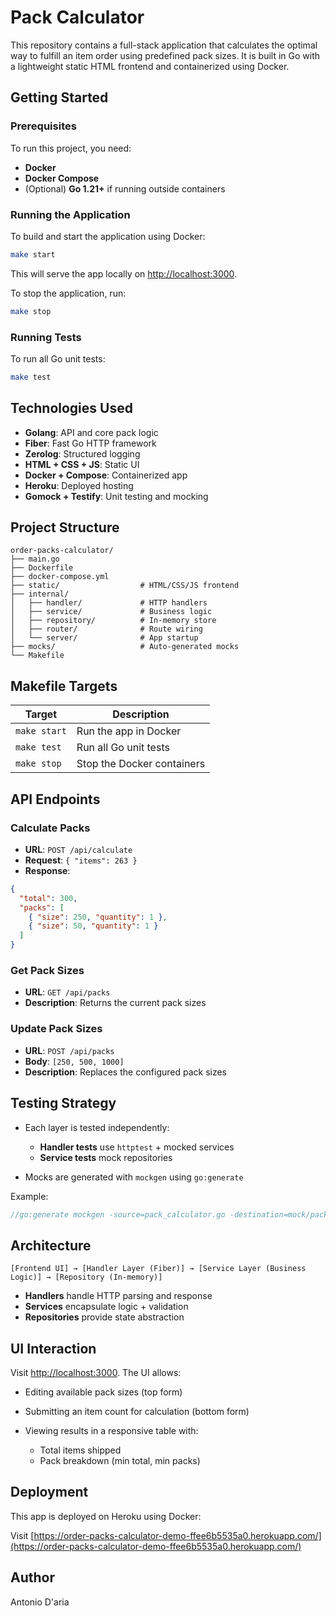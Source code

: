 # Pack Calculator

This repository contains a full-stack application that calculates the optimal way to fulfill an item order using predefined pack sizes. It is built in Go with a lightweight static HTML frontend and containerized using Docker.

## Getting Started

### Prerequisites

To run this project, you need:

* **Docker**
* **Docker Compose**
* (Optional) **Go 1.21+** if running outside containers

### Running the Application

To build and start the application using Docker:

```bash
make start
```

This will serve the app locally on [http://localhost:3000](http://localhost:3000).


To stop the application, run:

```bash
make stop
```

### Running Tests

To run all Go unit tests:

```bash
make test
```

## Technologies Used

* **Golang**: API and core pack logic
* **Fiber**: Fast Go HTTP framework
* **Zerolog**: Structured logging
* **HTML + CSS + JS**: Static UI
* **Docker + Compose**: Containerized app
* **Heroku**: Deployed hosting
* **Gomock + Testify**: Unit testing and mocking

## Project Structure

```
order-packs-calculator/
├── main.go
├── Dockerfile
├── docker-compose.yml
├── static/                  # HTML/CSS/JS frontend
├── internal/
│   ├── handler/             # HTTP handlers
│   ├── service/             # Business logic
│   ├── repository/          # In-memory store
│   ├── router/              # Route wiring
│   └── server/              # App startup
├── mocks/                   # Auto-generated mocks
└── Makefile
```

## Makefile Targets

| Target          | Description                  |
| --------------- | ---------------------------- |
| `make start`    | Run the app in Docker        |
| `make test`     | Run all Go unit tests        |
| `make stop`     | Stop the Docker containers   |

## API Endpoints

### Calculate Packs

* **URL**: `POST /api/calculate`
* **Request**: `{ "items": 263 }`
* **Response**:

```json
{
  "total": 300,
  "packs": [
    { "size": 250, "quantity": 1 },
    { "size": 50, "quantity": 1 }
  ]
}
```

### Get Pack Sizes

* **URL**: `GET /api/packs`
* **Description**: Returns the current pack sizes

### Update Pack Sizes

* **URL**: `POST /api/packs`
* **Body**: `[250, 500, 1000]`
* **Description**: Replaces the configured pack sizes

## Testing Strategy

* Each layer is tested independently:

  * **Handler tests** use `httptest` + mocked services
  * **Service tests** mock repositories
* Mocks are generated with `mockgen` using `go:generate`

Example:

```go
//go:generate mockgen -source=pack_calculator.go -destination=mock/pack_calculator_mock.go -package=mocks
```

## Architecture

```
[Frontend UI] → [Handler Layer (Fiber)] → [Service Layer (Business Logic)] → [Repository (In-memory)]
```

* **Handlers** handle HTTP parsing and response
* **Services** encapsulate logic + validation
* **Repositories** provide state abstraction

## UI Interaction

Visit [http://localhost:3000](http://localhost:3000). The UI allows:

* Editing available pack sizes (top form)
* Submitting an item count for calculation (bottom form)
* Viewing results in a responsive table with:

  * Total items shipped
  * Pack breakdown (min total, min packs)

## Deployment

This app is deployed on Heroku using Docker:

Visit [https://order-packs-calculator-demo-ffee6b5535a0.herokuapp.com/](https://order-packs-calculator-demo-ffee6b5535a0.herokuapp.com/)

## Author

Antonio D'aria

